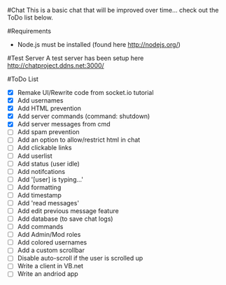 #Chat
This is a basic chat that will be improved over time... check out the ToDo list below.

#Requirements
- Node.js must be installed (found here http://nodejs.org/)

#Test Server
A test server has been setup here http://chatproject.ddns.net:3000/

#ToDo List
- [x] Remake UI/Rewrite code from socket.io tutorial
- [x] Add usernames
- [x] Add HTML prevention
- [x] Add server commands (command: shutdown)
- [x] Add server messages from cmd
- [ ] Add spam prevention
- [ ] Add an option to allow/restrict html in chat
- [ ] Add clickable links
- [ ] Add userlist
- [ ] Add status (user idle)
- [ ] Add notifcations
- [ ] Add '[user] is typing...'
- [ ] Add formatting
- [ ] Add timestamp
- [ ] Add 'read messages'
- [ ] Add edit previous message feature
- [ ] Add database (to save chat logs)
- [ ] Add commands
- [ ] Add Admin/Mod roles
- [ ] Add colored usernames
- [ ] Add a custom scrollbar
- [ ] Disable auto-scroll if the user is scrolled up
- [ ] Write a client in VB.net
- [ ] Write an andriod app